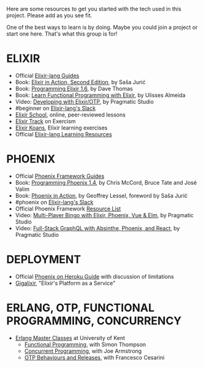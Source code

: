 Here are some resources to get you started with the tech used in this project. Please add as you see fit.

One of the best ways to learn is by doing. Maybe you could join a project or start one here. That's what this group is for!

# ELIXIR
  * Official [Elixir-lang Guides](https://elixir-lang.org/getting-started/introduction.html)
  * Book: [Elixir in Action, Second Edition](https://www.manning.com/books/elixir-in-action-second-edition), by Saša Jurić 
  * Book: [Programming Elixir 1.6](https://pragprog.com/book/elixir16/programming-elixir-1-6), by Dave Thomas
  * Book: [Learn Functional Programming with Elixir](https://pragprog.com/book/cdc-elixir/learn-functional-programming-with-elixir), by Ulisses Almeida
  * Video: [Developing with Elixir/OTP](https://pragmaticstudio.com/elixir), by Pragmatic Studio
  * #beginner on [Elixir-lang's Slack](https://elixir-slackin.herokuapp.com/)
  * [Elixir School](https://elixirschool.com), online, peer-reviewed lessons
  * [Elixir Track](https://exercism.io/tracks/elixir) on Exercism
  * [Elixir Koans](http://elixirkoans.io/), Elixir learning exercises
  * Official [Elixir-lang Learning Resources](https://elixir-lang.org/learning.html)

# PHOENIX
  * Official [Phoenix Framework Guides](https://hexdocs.pm/phoenix/overview.html)
  * Book: [Programming Phoenix 1.4](https://pragprog.com/book/phoenix14/programming-phoenix-1-4), by Chris McCord, Bruce Tate and José Valim
  * Book: [Phoenix in Action](https://www.manning.com/books/phoenix-in-action), by Geoffrey Lessel, foreword by Saša Jurić
  * #phoenix on [Elixir-lang's Slack](https://elixir-slackin.herokuapp.com/)
  * Official Phoenix Framework [Resource List](https://phoenixframework.org/community)
  * Video: [Multi-Player Bingo with Elixir, Phoenix, Vue & Elm](https://pragmaticstudio.com/courses/unpacked-multi-player-bingo-with-elixir-phoenix-vue-elm), by Pragmatic Studio
  * Video: [Full-Stack GraphQL with Absinthe, Phoenix, and React](https://pragmaticstudio.com/courses/unpacked-full-stack-graphql-with-absinthe-phoenix-react), by Pragmatic Studio
  
# DEPLOYMENT
  * Official [Phoenix on Heroku Guide](https://hexdocs.pm/phoenix/heroku.html) with discussion of limitations
  * [Gigalixir](https://gigalixir.com/), "Elixir's Platform as a Service"

# ERLANG, OTP, FUNCTIONAL PROGRAMMING, CONCURRENCY
  * [Erlang Master Classes](https://www.cs.kent.ac.uk/ErlangMasterClasses/) at University of Kent
    * [Functional Programming](https://www.youtube.com/playlist?list=PLR812eVbehlwEArT3Bv3UfcM9wR3AEZb5), with Simon Thompson 
    * [Concurrent Programming](https://www.youtube.com/playlist?list=PLR812eVbehlwq4qbqswOWH7NLKjodnTIn), with Joe Armstrong
    * [OTP Behaviours and Releases](https://www.youtube.com/playlist?list=PLR812eVbehlx6vgWGf2FLHjkksAEDmFjc), with Francesco Cesarini
